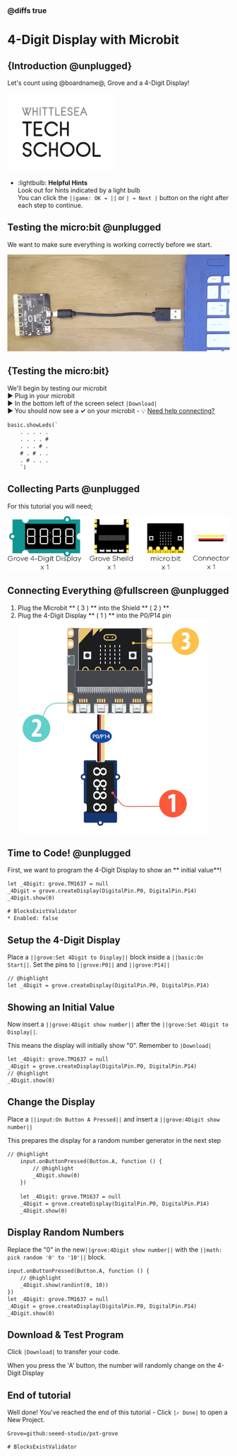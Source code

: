 <!--
Written by: casey 

Last updated: 16/08

Ready for Upload: YES


-->

### @diffs true

# 4-Digit Display with Microbit

## {Introduction @unplugged}
Let's count using @boardname@, Grove and a 4-Digit Display!

![WTS Logo](https://raw.githubusercontent.com/CarlTS/microbit-grove/master/assets/WTSLogo.png)

  - :lightbulb: **Helpful Hints**   
  Look out for hints indicated by a light bulb   
You can click the ``||game: OK ➔ ||`` or ``| ➔ Next |`` button on the right after each step to continue.

## Testing the micro:bit @unplugged
We want to make sure everything is working correctly before we start.

![Plugging in microbit](https://raw.githubusercontent.com/CarlTS/microbit-grove/master/assets/microbitplugin.gif)   

## {Testing the micro:bit}
We'll begin by testing our microbit   
► Plug in your microbit   
► In the bottom left of the screen select  ``|Download|``  
► You should now see a **✓** on your microbit  -  💡 [Need help connecting?](https://www.youtube.com/watch?v=qSjMDG84bMY)

```template
basic.showLeds(`
    . . . . .
    . . . . #
    . . . # .
    # . # . .
    . # . . .
    `)
```

## Collecting Parts @unplugged

For this tutorial you will need;

![Parts Needed: 1 4-digitDisplay, 1 microbit, 1 sheild](https://raw.githubusercontent.com/CarlTS/grove-sensor-tutorial/master/images/GroveSensors/4DigitDisplay.png)

## Connecting Everything @fullscreen @unplugged 
1. Plug the Microbit ** ( 3 ) ** into the Shield ** ( 2 ) **
2. Plug the 4-Digit Display ** ( 1 ) ** into the P0/P14 pin
![Connection Image](https://raw.githubusercontent.com/CarlTS/grove-sensor-tutorial/master/images/4digitdisplaysetup.jpg)

## Time to Code! @unplugged

First, we want to program the 4-Digit Display to show an ** initial value**! 

```blocks
let _4Digit: grove.TM1637 = null
_4Digit = grove.createDisplay(DigitalPin.P0, DigitalPin.P14)
_4Digit.show(0)
```
```validation.local
# BlocksExistValidator
* Enabled: false
```

## Setup the 4-Digit Display
Place a ``||grove:Set 4Digit to Display||`` block inside a ``||basic:On Start||``. Set the pins to ``||grove:P0||`` and ``||grove:P14||``

```blocks
// @highlight
let _4Digit = grove.createDisplay(DigitalPin.P0, DigitalPin.P14)

```

## Showing an Initial Value
Now insert a ``||grove:4Digit show number||`` after the ``||grove:Set 4Digit to Display||``. 

This means the display will initially show "0". Remember to ``|Download|``

```blocks
let _4Digit: grove.TM1637 = null
_4Digit = grove.createDisplay(DigitalPin.P0, DigitalPin.P14)
// @highlight
_4Digit.show(0)
```

## Change the Display
Place a ``||input:On Button A Pressed||`` and insert a ``||grove:4Digit show number||``

This prepares the display for a random number generator in the next step

```blocks
// @highlight
    input.onButtonPressed(Button.A, function () {
        // @highlight
        _4Digit.show(0)
    })
    
    let _4Digit: grove.TM1637 = null
    _4Digit = grove.createDisplay(DigitalPin.P0, DigitalPin.P14)
    _4Digit.show(0)
```


## Display Random Numbers
Replace the "0" in the new``||grove:4Digit show number||`` with the ``||math: pick random '0' to '10'||`` block. 


```blocks
input.onButtonPressed(Button.A, function () {
    // @highlight
    _4Digit.show(randint(0, 10))
})
let _4Digit: grove.TM1637 = null
_4Digit = grove.createDisplay(DigitalPin.P0, DigitalPin.P14)
_4Digit.show(0)
```

## Download & Test Program 

Click ``|Download|`` to transfer your code.

When you press the 'A' button, the number will randomly change on the 4-Digit Display

## End of tutorial

Well done! You've reached the end of this tutorial - Click  ``|✓ Done|`` to open a New Project.

```package
Grove=github:seeed-studio/pxt-grove
```

```validation.global
# BlocksExistValidator
```

